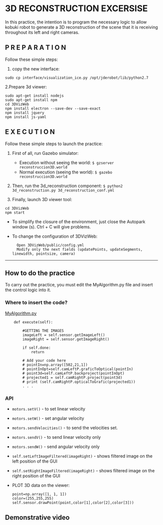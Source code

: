 # 3D RECONSTRUCTION EXCERSISE
                        
In this practice, the intention is to program the necessary logic to allow kobuki
robot to generate a 3D reconstruction of the scene that it is receiving throughout its
left and right cameras.



## P R E P A R A T I O N
Follow these simple steps:

1. copy the new interface:

```
sudo cp interface/visualization_ice.py /opt/jderobot/lib/python2.7
```

2.Prepare 3d viewer:

```
sudo apt-get install nodejs
sudo apt-get install npm
cd 3DVizWeb
npm install electron --save-dev --save-exact
npm install jquery
npm install js-yaml
```

## E X E C U T I O N


Follow these simple steps to launch the practice:

1. First of all, run Gazebo simulator:
    * Execution without seeing the world:
        `$ gzserver reconstruccion3D.world`
    * Normal execution (seeing the world):
        `$ gazebo reconstruccion3D.world`

2. Then, run the 3d_reconstruction component:
`$ python2 3d_reconstruction.py 3d_reconstruction_conf.yml`

3. Finally, launch 3D viewer tool:
```
cd 3DVizWeb
npm start

```


* To simplify the closure of the environment, just close the Autopark window (s).
  Ctrl + C will give problems.

* To change the configuration of 3DVizWeb:
  ```
    Open 3DVizWeb/public/config.yml
    Modify only the next fields (updatePoints, updateSegments, linewidth, pointsize, camera)
  ```

---------


## How to do the practice
To carry out the practice, you must edit the MyAlgorithm.py file and insert
the control logic into it.

### Where to insert the code?
[MyAlgorithm.py](MyAlgorithm.py#L41)
```
    def execute(self):

        #GETTING THE IMAGES
        imageLeft = self.sensor.getImageLeft()
        imageRight = self.sensor.getImageRight()

        if self.done:
            return

        # Add your code here
        # pointIn=np.array([502,21,1])
        # pointInOpt=self.camLeftP.graficToOptical(pointIn)
        # point3d=self.camLeftP.backproject(pointInOpt)
        # projected1 = self.camRightP.project(point3d)
        # print (self.camRightP.opticalToGrafic(projected1))
        . . .
```

### API
* `motors.setV()` - to set linear velocity
* `motors.setW()` - set angular velocity
* `motors.sendVelocities()` - to send the velocities set.
* `motors.sendV()` - to send linear velocity only
* `motors.sendW()` - send angular velocity only
* `self.setLeftImageFiltered(imageRight)` - shows filtered image on the left position of the GUI
* `self.setRightImageFiltered(imageRight)` - shows filtered image on the right position of the GUI


* PLOT 3D data on the viewer:
   ```
   point=np.array([1, 1, 1])
   color=(255,255,255)
   self.sensor.drawPoint(point,color[1],color[2],color[3]))
   ```

## Demonstrative video
